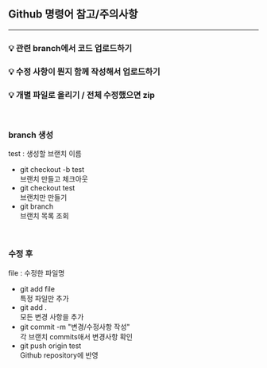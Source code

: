 ## Github 명령어 참고/주의사항
 
***

### 💡 관련 branch에서 코드 업로드하기
### 💡 수정 사항이 뭔지 함께 작성해서 업로드하기
### 💡 개별 파일로 올리기 / 전체 수정했으면 zip
<br>

###  branch 생성
test : 생성할 브랜치 이름
* git checkout -b test  <br> 브랜치 만들고 체크아웃 
* git checkout test <br>  브랜치만 만들기
* git branch <br> 브랜치 목록 조회

<br>

### 수정 후
file : 수정한 파일명
* git add file <br> 특정 파일만 추가
* git add . <br> 모든 변경 사항을 추가
* git commit -m "변경/수정사항 작성" <br> 각 브랜치 commits애서 변경사항 확인
* git push origin test <br>  Github repository에 반영
